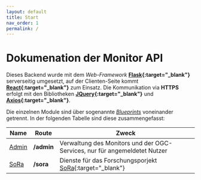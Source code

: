 ```yaml
---
layout: default
title: Start
nav_order: 1
permalink: /
---
```


# Dokumenation der Monitor API

Dieses Backend wurde mit dem _Web-Framework_ **[Flask](http://flask.pocoo.org/){:target="_blank"}** serverseitig umgesetzt, auf der Clienten-Seite kommt **[React](https://reactjs.org/){:target="_blank"}** zum Einsatz. Die Kommunikation via **HTTPS** erfolgt mit den Bibliotheken **[JQuery](https://jquery.com/){:target="_blank"}** und **[Axios](https://github.com/axios/axios){:target="_blank"}**.

Die einzelnen Module sind über sogenannte _[Blueprints](http://flask.pocoo.org/docs/1.0/blueprints/)_ voneinander getrennt.
In der folgenden Tabelle sind diese zusammengefasst:

|Name | Route | Zweck |
|-----|-------|-------|
|[Admin](https://ioer-dresden.github.io/monitor-api-doku/admin)| **/admin** | Verwaltung des Monitors und der OGC-Services, nur für angemeldetet Nutzer|
|[SoRa](https://ioer-dresden.github.io/monitor-api-doku/sora)| **/sora** | Dienste für das Forschungsporjekt [SoRa](http://www.sora-projekt.de/){:target="_blank"}|